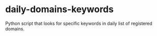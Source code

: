 # daily-domains-keywords

Python script that looks for specific keywords in daily list of registered domains.
